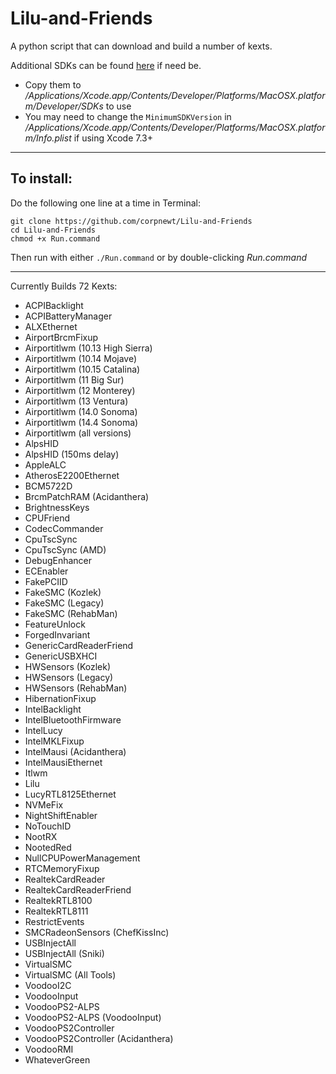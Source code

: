 # Lilu-and-Friends
A python script that can download and build a number of kexts.

Additional SDKs can be found [here](https://github.com/phracker/MacOSX-SDKs) if need be.

 * Copy them to */Applications/Xcode.app/Contents/Developer/Platforms/MacOSX.platform/Developer/SDKs* to use
 * You may need to change the `MinimumSDKVersion` in */Applications/Xcode.app/Contents/Developer/Platforms/MacOSX.platform/Info.plist* if using Xcode 7.3+

***

## To install:

Do the following one line at a time in Terminal:

    git clone https://github.com/corpnewt/Lilu-and-Friends
    cd Lilu-and-Friends
    chmod +x Run.command
    
Then run with either `./Run.command` or by double-clicking *Run.command*

***

Currently Builds 72 Kexts:

* ACPIBacklight
* ACPIBatteryManager
* ALXEthernet
* AirportBrcmFixup
* Airportitlwm (10.13 High Sierra)
* Airportitlwm (10.14 Mojave)
* Airportitlwm (10.15 Catalina)
* Airportitlwm (11 Big Sur)
* Airportitlwm (12 Monterey)
* Airportitlwm (13 Ventura)
* Airportitlwm (14.0 Sonoma)
* Airportitlwm (14.4 Sonoma)
* Airportitlwm (all versions)
* AlpsHID
* AlpsHID (150ms delay)
* AppleALC
* AtherosE2200Ethernet
* BCM5722D
* BrcmPatchRAM (Acidanthera)
* BrightnessKeys
* CPUFriend
* CodecCommander
* CpuTscSync
* CpuTscSync (AMD)
* DebugEnhancer
* ECEnabler
* FakePCIID
* FakeSMC (Kozlek)
* FakeSMC (Legacy)
* FakeSMC (RehabMan)
* FeatureUnlock
* ForgedInvariant
* GenericCardReaderFriend
* GenericUSBXHCI
* HWSensors (Kozlek)
* HWSensors (Legacy)
* HWSensors (RehabMan)
* HibernationFixup
* IntelBacklight
* IntelBluetoothFirmware
* IntelLucy
* IntelMKLFixup
* IntelMausi (Acidanthera)
* IntelMausiEthernet
* Itlwm
* Lilu
* LucyRTL8125Ethernet
* NVMeFix
* NightShiftEnabler
* NoTouchID
* NootRX
* NootedRed
* NullCPUPowerManagement
* RTCMemoryFixup
* RealtekCardReader
* RealtekCardReaderFriend
* RealtekRTL8100
* RealtekRTL8111
* RestrictEvents
* SMCRadeonSensors (ChefKissInc)
* USBInjectAll
* USBInjectAll (Sniki)
* VirtualSMC
* VirtualSMC (All Tools)
* VoodooI2C
* VoodooInput
* VoodooPS2-ALPS
* VoodooPS2-ALPS (VoodooInput)
* VoodooPS2Controller
* VoodooPS2Controller (Acidanthera)
* VoodooRMI
* WhateverGreen
